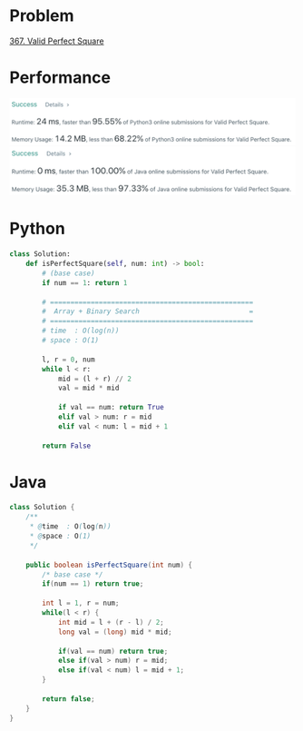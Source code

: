 # Problem
[367. Valid Perfect Square](https://leetcode.com/problems/valid-perfect-square/)

# Performance
![result](./result.png)
![result-java](./result-java.png)

# Python
```Python
class Solution:
    def isPerfectSquare(self, num: int) -> bool:
        # (base case)
        if num == 1: return 1
        
        # ==================================================
        #  Array + Binary Search                           =
        # ==================================================
        # time  : O(log(n))
        # space : O(1)
        
        l, r = 0, num
        while l < r:
            mid = (l + r) // 2
            val = mid * mid
            
            if val == num: return True
            elif val > num: r = mid
            elif val < num: l = mid + 1
            
        return False
```

# Java
```Java
class Solution {
    /**
     * @time  : O(log(n))
     * @space : O(1)
     */
    
    public boolean isPerfectSquare(int num) {
        /* base case */
        if(num == 1) return true;
        
        int l = 1, r = num;
        while(l < r) {
            int mid = l + (r - l) / 2;
            long val = (long) mid * mid;
            
            if(val == num) return true;
            else if(val > num) r = mid;
            else if(val < num) l = mid + 1;
        }
        
        return false;
    }
}
```